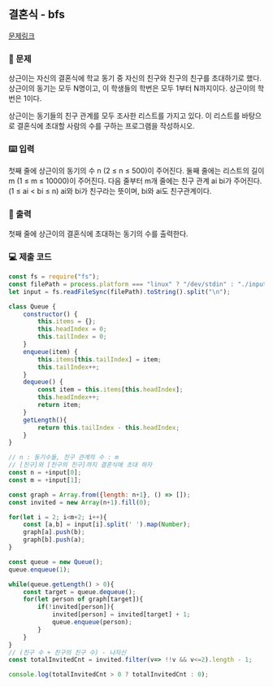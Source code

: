 ## 결혼식 - bfs

[문제링크](https://www.acmicpc.net/problem/5567)

### 🙏 문제
상근이는 자신의 결혼식에 학교 동기 중 자신의 친구와 친구의 친구를 초대하기로 했다. 상근이의 동기는 모두 N명이고, 이 학생들의 학번은 모두 1부터 N까지이다. 상근이의 학번은 1이다.

상근이는 동기들의 친구 관계를 모두 조사한 리스트를 가지고 있다. 이 리스트를 바탕으로 결혼식에 초대할 사람의 수를 구하는 프로그램을 작성하시오.

### ⌨️ 입력
첫째 줄에 상근이의 동기의 수 n (2 ≤ n ≤ 500)이 주어진다. 둘째 줄에는 리스트의 길이 m (1 ≤ m ≤ 10000)이 주어진다. 다음 줄부터 m개 줄에는 친구 관계 ai bi가 주어진다. (1 ≤ ai < bi ≤ n) ai와 bi가 친구라는 뜻이며, bi와 ai도 친구관계이다. 

### 🎨 출력
첫째 줄에 상근이의 결혼식에 초대하는 동기의 수를 출력한다.



### 💻 제출 코드

```javascript
const fs = require("fs");
const filePath = process.platform === "linux" ? "/dev/stdin" : "./input.txt";
let input = fs.readFileSync(filePath).toString().split("\n");

class Queue {
	constructor() {
		this.items = {};
		this.headIndex = 0;
		this.tailIndex = 0;
	}
	enqueue(item) {
		this.items[this.tailIndex] = item;
		this.tailIndex++;
	}
	dequeue() {
		const item = this.items[this.headIndex];
		this.headIndex++;
		return item;
	}
	getLength(){
		return this.tailIndex - this.headIndex;
	}
}

// n : 동기수들, 친구 관계의 수 : m 
// [친구]와 [친구의 친구]까지 결혼식에 초대 하자
const n = +input[0];
const m = +input[1];

const graph = Array.from({length: n+1}, () => []);
const invited = new Array(n+1).fill(0);

for(let i = 2; i<m+2; i++){
	const [a,b] = input[i].split(' ').map(Number);
	graph[a].push(b);
	graph[b].push(a);
}

const queue = new Queue();
queue.enqueue(1);

while(queue.getLength() > 0){
	const target = queue.dequeue();
	for(let person of graph[target]){
		if(!invited[person]){
			invited[person] = invited[target] + 1;
			queue.enqueue(person);
		}
	}
}
// (친구 수 + 친구의 친구 수) - 나자신
const totalInvitedCnt = invited.filter(v=> !!v && v<=2).length - 1;

console.log(totalInvitedCnt > 0 ? totalInvitedCnt : 0);


```
